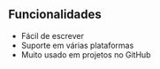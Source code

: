 ## Funcionalidades
- Fácil de escrever
- Suporte em várias plataformas
- Muito usado em projetos no GitHub